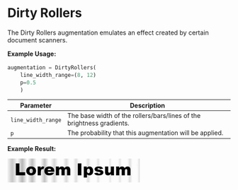 # Dirty Rollers

The Dirty Rollers augmentation emulates an effect created by certain document scanners.

**Example Usage:**

```python
augmentation = DirtyRollers(
	line_width_range=(8, 12)
	p=0.5
    )
```

| Parameter | Description |
|---|---|
| `line_width_range` | The base width of the rollers/bars/lines of the brightness gradients. |
| `p` | The probability that this augmentation will be applied. |

**Example Result:**

![Ink Bleed no Blur](images/Augmentations/DirtyRollers.png)

